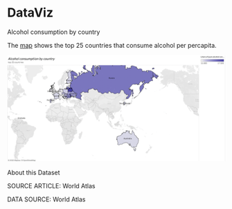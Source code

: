 # DataViz
Alcohol consumption by country

The [map](https://public.tableau.com/app/profile/hayang.kim/viz/Alcoholconsumptionbycountry_16650010488420/Sheet1?publish=yes) shows the top 25 countries that consume alcohol per percapita. 

![alt text](https://github.com/hkim369/DataViz/blob/main/Screen%20Shot%202022-10-06%20at%208.52.25%20AM.png?raw=true)

About this Dataset

SOURCE ARTICLE: World Atlas

DATA SOURCE: World Atlas
